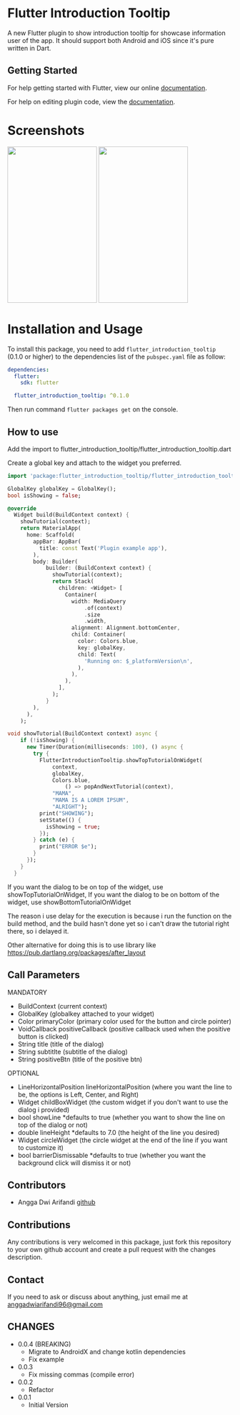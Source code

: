 # Flutter Introduction Tooltip

A new Flutter plugin to show introduction tooltip for showcase information user of the app.
It should support both Android and iOS since it's pure written in Dart.

## Getting Started

For help getting started with Flutter, view our online
[documentation](https://flutter.io/).

For help on editing plugin code, view the [documentation](https://flutter.io/developing-packages/#edit-plugin-package).

# Screenshots

<img src="https://raw.githubusercontent.com/blackmenthor/flutter-introduction-tooltip/master/Screenshot_1.png" width= "200" height="350"> <img src="https://raw.githubusercontent.com/blackmenthor/flutter-introduction-tooltip/master/Screenshot_2.png" width= "200" height="350">

# Installation and Usage

To install this package, you need to add `flutter_introduction_tooltip` (0.1.0 or higher) to the dependencies
list of the `pubspec.yaml` file as follow:

```yaml
dependencies:
  flutter:
    sdk: flutter

  flutter_introduction_tooltip: ^0.1.0
```

Then run command `flutter packages get` on the console.

## How to use

Add the import to flutter_introduction_tooltip/flutter_introduction_tooltip.dart

Create a global key and attach to the widget you preferred.

```dart
import 'package:flutter_introduction_tooltip/flutter_introduction_tooltip.dart

GlobalKey globalKey = GlobalKey();
bool isShowing = false;

@override
  Widget build(BuildContext context) {
    showTutorial(context);
    return MaterialApp(
      home: Scaffold(
        appBar: AppBar(
          title: const Text('Plugin example app'),
        ),
        body: Builder(
            builder: (BuildContext context) {
              showTutorial(context);
              return Stack(
                children: <Widget> [
                  Container(
                    width: MediaQuery
                        .of(context)
                        .size
                        .width,
                    alignment: Alignment.bottomCenter,
                    child: Container(
                      color: Colors.blue,
                      key: globalKey,
                      child: Text(
                        'Running on: $_platformVersion\n',
                      ),
                    ),
                  ),
                ],
              );
            }
        ),
      ),
    );

void showTutorial(BuildContext context) async {
    if (!isShowing) {
      new Timer(Duration(milliseconds: 100), () async {
        try {
          FlutterIntroductionTooltip.showTopTutorialOnWidget(
              context,
              globalKey,
              Colors.blue,
                  () => popAndNextTutorial(context),
              "MAMA",
              "MAMA IS A LOREM IPSUM",
              "ALRIGHT");
          print("SHOWING");
          setState(() {
            isShowing = true;
          });
        } catch (e) {
          print("ERROR $e");
        }
      });
    }
  }

```

If you want the dialog to be on top of the widget, use showTopTutorialOnWidget,
If you want the dialog to be on bottom of the widget, use showBottomTutorialOnWidget

The reason i use delay for the execution is because i run the function on the build method, and the build hasn't done yet so
i can't draw the tutorial right there, so i delayed it.

Other alternative for doing this is to use library like https://pub.dartlang.org/packages/after_layout

## Call Parameters
MANDATORY
- BuildContext (current context)
- GlobalKey (globalkey attached to your widget)
- Color primaryColor (primary color used for the button and circle pointer)
- VoidCallback positiveCallback (positive callback used when the positive button is clicked)
- String title (title of the dialog)
- String subtitlte (subtitle of the dialog)
- String positiveBtn (title of the positive btn)

OPTIONAL
- LineHorizontalPosition lineHorizontalPosition (where you want the line to be, the options is Left, Center, and Right)
- Widget childBoxWidget (the custom widget if you don't want to use the dialog i provided)
- bool showLine *defaults to true (whether you want to show the line on top of the dialog or not)
- double lineHeight *defaults to 7.0 (the height of the line you desired)
- Widget circleWidget (the circle widget at the end of the line if you want to customize it)
- bool barrierDismissable *defaults to true (whether you want the background click will dismiss it or not)

## Contributors

- Angga Dwi Arifandi [github](https://github.com/blackmenthor)

## Contributions

Any contributions is very welcomed in this package, just fork this repository to your own github account and create a
pull request with the changes description.

## Contact

If you need to ask or discuss about anything, just email me at anggadwiarifandi96@gmail.com

## CHANGES
- 0.0.4 (BREAKING)
    -   Migrate to AndroidX and change kotlin dependencies
    -   Fix example
- 0.0.3
    -   Fix missing commas (compile error)
- 0.0.2
    -   Refactor
- 0.0.1
    - Initial Version
